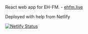 React web app for EH-FM. - [ehfm.live](https://www.ehfm.live)

Deployed with help from Netlify

[![Netlify Status](https://api.netlify.com/api/v1/badges/c27835a2-5f0c-4565-aba2-96388cd25e91/deploy-status)](https://app.netlify.com/sites/ehfm/deploys)
